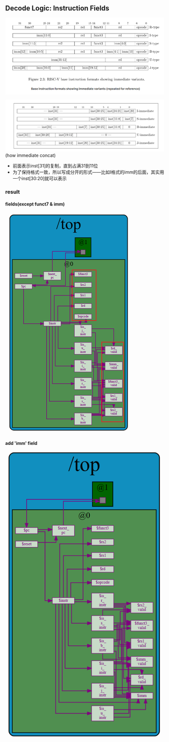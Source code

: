 
## Decode Logic: Instruction Fields
![alt text](image.png)

![alt text](image-1.png)
(how immediate concat)
- 前面表示inst[31]的复制，直到占满31到11位
- 为了保持格式一致，所以写成分开的形式——比如I格式的imm的后面，其实用一个inst[30:20]就可以表示

### result

#### fields(except funct7 & imm)
![alt text](image-2.png)

#### add 'imm' field
![alt text](image-3.png)
